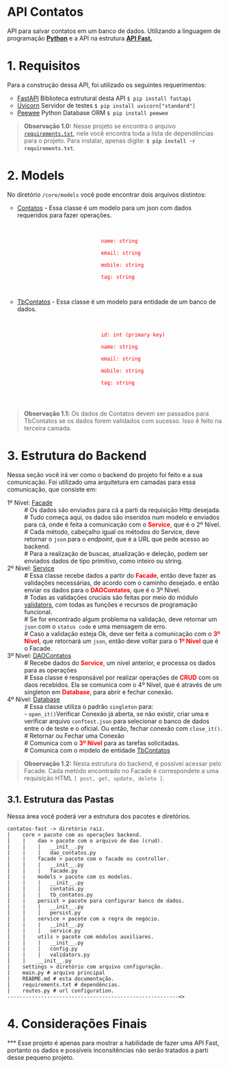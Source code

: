 # API Contatos

API para salvar contatos em um banco de dados. Utilizando a linguagem de programação **[Python](https://python.org)** e a API na estrutura **[API Fast.](https://fastapi.tiangolo.com/)**

<h1>1. Requisitos</h1>

Para a construção dessa API, foi utilizado os seguintes requerimentos:

<ul style="list-style-type: circle">
    <li><a href='https://fastapi.tiangolo.com/' target='_blank'>FastAPI</a> Biblioteca estrutural desta API <code>$ pip install fastapi </code></li>
    <li><a href='https://www.uvicorn.org/' target='_blank'>Uvicorn</a> Servidor de testes <code>$ pip install uvicorn["standard"] </code></li>
    <li><a href='http://docs.peewee-orm.com/en/latest/' target='_blank'>Peewee</a> Python Database ORM <code>$ pip install peewee </code></li>
</ul>

> **Observação 1.0:** Nesse projeto se encontra o arquivo [```requirements.txt```](requirements.txt), nele você encontra toda a lista de dependências para o projeto. Para instalar, apenas digite: **```$ pip install -r requirements.txt```**.

<h1>2. Models</h1>

<p>
    No diretório <code>/core/models</code> você pode encontrar dois arquivos distintos:
</p>

<ul style="list-style-type: circle">
    <li>
        <a href='/core/models/contatos.py' target='_blank'>Contatos</a>
        - Essa classe é um modelo para um json com dados requeridos para fazer operações.
        <ul style='list-style-type: none'>
            <li>
                <code style='color: #ff0000'>
                    <div>
                        name: string <br>
                        email: string <br>
                        mobile: string <br>
                        tag: string
                    </div>
                </code>
            </li>
        </ul>
    </li>
    <li>
        <a href='/core/models/' target='_blank'>TbContatos</a>
        - Essa classe é um modelo para entidade de um banco de dados.
        <ul style='list-style-type: none'>
            <li>
                <code style='color: #ff0000'>
                    <div>
                        id: int (primary key)<br>
                        name: string <br>
                        email: string <br>
                        mobile: string <br>
                        tag: string
                    </div>
                </code>
            </li>
        </ul>
    </li>
</ul>

> **Observação 1.1:** Os dados de Contatos devem ser passados para TbContatos se os dados forem validados com sucesso. Isso é feito na terceira camada.

<h1>3. Estrutura do Backend</h1>

<p>
Nessa seção você irá ver como o backend do projeto foi feito e a sua comunicação. Foi utilizado uma arquitetura em camadas para essa comunicação, que consiste em:
</p>

<dl>
    <dt>
        1º Nível: <a href='/core/facade/facade.py' target='_blank'>Facade</a>
    </dt>
        <dd>
            # Os dados são enviados para cá a parti da requisição   Http desejada.
        </dd>
        <dd>
            # Tudo começa aqui, os dados são inseridos num modelo e enviados para cá, onde é feita a comunicação com o <strong style='color: red'>Service</strong>, que é o 2º Nível.
        </dd>
        <dd>
            # Cada método, cabeçalho igual os métodos do Service, deve retornar o <code>json</code> para o <i>endpoint</i>, que é a URL que pede acesso ao backend.
        </dd>
        <dd>
            # Para a realização de buscas, atualização e deleção, podem ser enviados dados de tipo primitivo, como inteiro ou string.
        </dd>
    <dt>
        2º Nível: 
        <a href='/core/service/service.py' target='_blank'>Service</a>
    </dt>
        <dd>
            # Essa classe recebe dados a partir do <strong style='color: red'>Facade</strong>, então deve fazer as validações necessárias, de acordo com o caminho desejado. e então enviar os dados para o 
            <strong style='color: red'>DAOContatos</strong>, que é o 3º Nível.
        </dd>
        <dd>
            # Todas as validações cruciais são feitas por meio do módulo <a href='/core/utils/validators.py' target='_blank'>validators</a>, com todas as funções e recursos de programação funcional.
        </dd>
        <dd>
            # Se for encontrado algum problema na validação, deve retornar um <code>json</code> com o <code>status code</code> e uma mensagem de erro.
        </dd>
        <dd>
            # Caso a validação esteja Ok, deve ser feita a comunicação com o <strong style='color: #ff0000'>3º Nível</strong>, que retornará um <code>json</code>, então deve voltar para o <strong style='color: #ff0000'>1º Nível</strong> que é o Facade.
        </dd>
    <dt>
        3º Nível: 
        <a href='/core/dao/dao_contatos.py' target='_blank'>DAOContatos</a>
    </dt>
        <dd>
            # Recebe dados do <strong style='color: red'>Service</strong>, um nível anterior, e processa os dados para as operações 
        </dd>
        <dd>
            # Essa classe é responsável por realizar operações de <strong style='color: red'>CRUD</strong> com os daos recebidos. Ela se comunica com o 4º Nível, que é através de um singleton em <strong style='color: red'>Database</strong>, para abrir e fechar conexão.
        </dd>
    <dt>
        4º Nível: 
        <a href='/core/persist/persist.py' target='_blank'>Database</a>
    </dt>
        <dd>
            # Essa classe utiliza o padrão <code>singleton</code> para:
        </dd>
        <dd>
            - <code>open_it()</code>Verificar Conexão já aberta, se não existir, criar uma e verificar arquivo <code>conftest.json</code> para selecionar o banco de dados entre o de teste e o oficial. Ou então, fechar conexão com <code>close_it()</code>.
        </dd>
        <dd>
            # Retornar ou Fechar uma Conexão
        </dd>
        <dd>
            # Comunica com o <strong style='color: red'>3º Nível</strong> para as tarefas solicitadas.
        </dd>
        <dd>
            # Comunica com o modelo de entidade <a href='/core/models/tb_contatos.py' target='_blank'>TbContatos</a>
        </dd>
</dl>

> **Observação 1.2:** Nesta estrutura do backend, é possível acessar pelo Facade. Cada metódo encontrado no Facade é correspondete a uma requisição HTML ```[ post, get, update, delete ]```.

<h2>3.1. Estrutura das Pastas</h2>

<p>
Nessa área você poderá ver a estrutura dos pacotes e diretórios.
</p>

```
contatos-fast -> diretório raiz.
|    core > pacote com as operações backend.
|    |    dao > pacote com o arquivo de dao (crud).
|    |    |   __init__.py
|    |    |   dao_contatos.py
|    |    facade > pacote com o facade ou controller.
|    |    |   __init__.py
|    |    |   facade.py
|    |    models > pacote com os modelos.
|    |    |   __init__.py
|    |    |   contatos.py
|    |    |   tb_contatos.py
|    |    persist > pacote para configurar banco de dados.
|    |    |   __init__.py
|    |    |   persist.py
|    |    service > pacote com a regra de negócio.
|    |    |   __init__.py
|    |    |   service.py
|    |    utils > pacote com módulos auxiliares.
|    |    |   __init__.py
|    |    |   config.py
|    |    |   validators.py
|    |    __init__.py
|    settings > diretório com arquivo configuração.
|    main.py # arquivo principal
|    README.md # esta documentação.
|    requirements.txt # dependências.
|    routes.py # url configuration.
--------------------------------------------------------<>
```

<h1>
4. Considerações Finais
</h1>

<p>
***
Esse projeto é apenas para mostrar a habilidade de fazer uma API Fast, portanto os dados e possíveis inconsitências não serão tratados a parti desse pequeno projeto.
</p>
